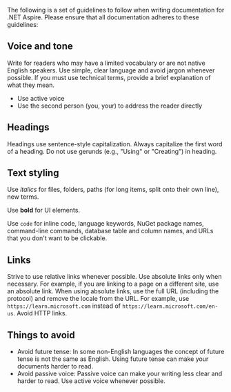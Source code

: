 The following is a set of guidelines to follow when writing documentation for .NET Aspire. Please ensure that all documentation adheres to these guidelines:

## Voice and tone

Write for readers who may have a limited vocabulary or are not native English speakers. Use simple, clear language and avoid jargon whenever possible. If you must use technical terms, provide a brief explanation of what they mean.

- Use active voice
- Use the second person (you, your) to address the reader directly

## Headings

Headings use sentence-style capitalization. Always capitalize the first word of a heading. Do not use gerunds (e.g., "Using" or "Creating") in heading.

## Text styling

Use _italics_ for files, folders, paths (for long items, split onto their own line), new terms.

Use **bold** for UI elements.

Use `code` for inline code, language keywords, NuGet package names, command-line commands, database table and column names, and URLs that you don't want to be clickable.

## Links

Strive to use relative links whenever possible. Use absolute links only when necessary. For example, if you are linking to a page on a different site, use an absolute link. When using absolute links, use the full URL (including the protocol) and remove the locale from the URL. For example, use `https://learn.microsoft.com` instead of `https://learn.microsoft.com/en-us`. Avoid HTTP links.

## Things to avoid

- Avoid future tense: In some non-English languages the concept of future tense is not the same as English. Using future tense can make your documents harder to read.
- Avoid passive voice: Passive voice can make your writing less clear and harder to read. Use active voice whenever possible.
